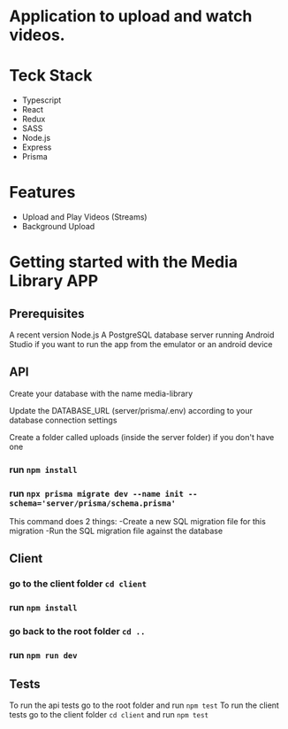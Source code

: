 # Application to upload and watch videos.

# Teck Stack
- Typescript
- React
- Redux
- SASS
- Node.js
- Express
- Prisma

# Features
- Upload and Play Videos (Streams)
- Background Upload   
  
# Getting started with the Media Library APP

## Prerequisites 

A recent version Node.js
A PostgreSQL database server running
Android Studio if you want to run the app from the emulator or an android device

## API

Create your database with the name media-library

Update the DATABASE_URL (server/prisma/.env) according to your database connection settings  

Create a folder called uploads (inside the server folder) if you don't have one

### run `npm install`

### run `npx prisma migrate dev --name init --schema='server/prisma/schema.prisma'`

This command does 2 things: -Create a new SQL migration file for this migration
                            -Run the SQL migration file against the database

## Client

### go to the client folder `cd client`

### run `npm install`

### go back to the root folder `cd ..`

### run `npm run dev`

## Tests

To run the api tests go to the root folder and run `npm test` 
To run the client tests go to the client folder `cd client` and run `npm test` 

